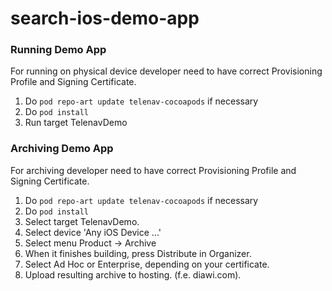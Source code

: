 # search-ios-demo-app

### Running Demo App

For running on physical device developer need to have correct Provisioning Profile and Signing Certificate.

1. Do `pod repo-art update telenav-cocoapods` if necessary
1. Do `pod install`
1. Run target TelenavDemo

### Archiving Demo App

For archiving developer need to have correct Provisioning Profile and Signing Certificate.

1. Do `pod repo-art update telenav-cocoapods` if necessary
1. Do `pod install`
1. Select target TelenavDemo.
1. Select device 'Any iOS Device ...'
1. Select menu Product -> Archive
1. When it finishes building, press Distribute in Organizer.
1. Select Ad Hoc or Enterprise, depending on your certificate.
1. Upload resulting archive to hosting. (f.e. diawi.com).
